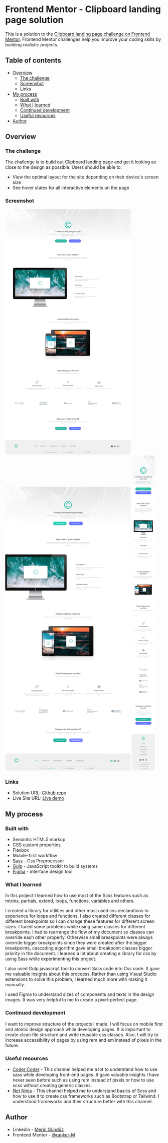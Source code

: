 # Frontend Mentor - Clipboard landing page solution

This is a solution to the [Clipboard landing page challenge on Frontend Mentor](https://www.frontendmentor.io/challenges/clipboard-landing-page-5cc9bccd6c4c91111378ecb9). Frontend Mentor challenges help you improve your coding skills by building realistic projects.

## Table of contents

- [Overview](#overview)
  - [The challenge](#the-challenge)
  - [Screenshot](#screenshot)
  - [Links](#links)
- [My process](#my-process)
  - [Built with](#built-with)
  - [What I learned](#what-i-learned)
  - [Continued development](#continued-development)
  - [Useful resources](#useful-resources)
- [Author](#author)

## Overview

### The challenge

The challenge is to build out Clipboard landing page and get it looking as close to the design as possible. Users should be able to:

- View the optimal layout for the site depending on their device's screen size
- See hover states for all interactive elements on the page

### Screenshot

<img src="./images/Clipboard-landing-page-desktop.jpg" alt="Solution Desktop screenshot" width="400"> </img>
<img src="./images/Clipboard-landing-page-active.jpg" alt="Solution Desktop Active screenshot" width="400"> </img>
<img src="./images/Clipboard-landing-page-mobile.jpg" alt="Solution Mobile screenshot" height="1000"> </img>

### Links

- Solution URL: [Github repo](https://github.com/ranker-M/ranker-M.github.io/tree/main/clipboard-landing-page-master)
- Live Site URL: [Live demo](https://ranker-m.github.io/clipboard-landing-page-master/)

## My process

### Built with

- Semantic HTML5 markup
- CSS custom properties
- Flexbox
- Mobile-first workflow
- [Sass](https://sass-lang.com) - Css Preprocessor
- [Gulp](https://gulpjs.com) - JavaScript toolkit to build systems
- [Figma](https://www.figma.com) - interface design tool

### What I learned

In this project I learned how to use most of the Scss features such as mixins, partials, extend, loops, functions, variables and others.

I created a library for utilities and other most used css declarations to experience for loops and functions. I also created different classes for different breakpoints so I can change these features for different screen sizes. I faced some problems while using same classes for different breakpoints. I had to rearrange the flow of my document so classes can override each other properly. Otherwise small breakpoints were always override bigger breakpoints since they were created after the bigger breakpoints, cascading algorithm gave small breakpoint classes bigger priority in the document. I learned a lot about creating a library for css by using Sass while experimenting this project.

I also used Gulp javascript tool to convert Sass code into Css code. It gave me valuable insights about this proccess. Rather than using Visual Studio extensions to solve this problem, I learned much more with making it manually.

I used Figma to understand sizes of components and texts in the design images. It was very helpful to me to create a pixel-perfect page.

### Continued development

I want to improve structure of the projects I made. I will focus on mobile first and atomic design approach while developing pages. It is important to create clean file structure and write reusable css classes. Also, I will try to increase accessibility of pages by using rem and em instead of pixels in the future.

### Useful resources

- [Coder Coder](https://www.youtube.com/c/TheCoderCoder/videos) - This channel helped me a lot to understand how to use sass while developing front-end pages. It gave valuable insights I have never seen before such as using rem instead of pixels or how to use scss without creating generic classes.
- [Net Ninja](https://www.youtube.com/c/TheNetNinja) - This channel helped me to understand basics of Scss and how to use it to create css frameworks such as Bootstrap or Tailwind. I understood frameworks and their structure better with this channel.

## Author

- Linkedin - [Meriç Gündüz](https://www.linkedin.com/in/meriç-gündüz-198a99186/)
- Frontend Mentor - [@ranker-M](https://www.frontendmentor.io/profile/ranker-M)
